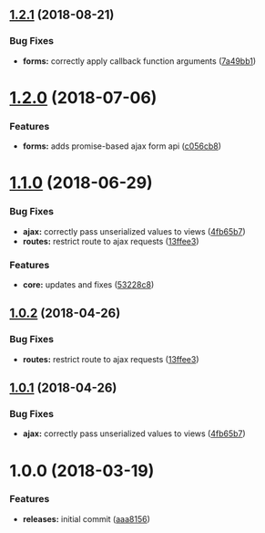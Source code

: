 <a name="1.2.1"></a>
## [1.2.1](https://github.com/hypeJunctionPro/Elgg3-hypeAjax/compare/1.2.0...1.2.1) (2018-08-21)


### Bug Fixes

* **forms:** correctly apply callback function arguments ([7a49bb1](https://github.com/hypeJunctionPro/Elgg3-hypeAjax/commit/7a49bb1))



<a name="1.2.0"></a>
# [1.2.0](https://github.com/hypeJunctionPro/Elgg3-hypeAjax/compare/1.1.0...1.2.0) (2018-07-06)


### Features

* **forms:** adds promise-based ajax form api ([c056cb8](https://github.com/hypeJunctionPro/Elgg3-hypeAjax/commit/c056cb8))



<a name="1.1.0"></a>
# [1.1.0](https://github.com/hypeJunctionPro/Elgg3-hypeAjax/compare/1.0.0...1.1.0) (2018-06-29)


### Bug Fixes

* **ajax:** correctly pass unserialized values to views ([4fb65b7](https://github.com/hypeJunctionPro/Elgg3-hypeAjax/commit/4fb65b7))
* **routes:** restrict route to ajax requests ([13ffee3](https://github.com/hypeJunctionPro/Elgg3-hypeAjax/commit/13ffee3))


### Features

* **core:** updates and fixes ([53228c8](https://github.com/hypeJunctionPro/Elgg3-hypeAjax/commit/53228c8))



<a name="1.0.2"></a>
## [1.0.2](https://github.com/hypeJunctionPro/Elgg3-hypeAjax/compare/1.0.1...1.0.2) (2018-04-26)


### Bug Fixes

* **routes:** restrict route to ajax requests ([13ffee3](https://github.com/hypeJunctionPro/Elgg3-hypeAjax/commit/13ffee3))



<a name="1.0.1"></a>
## [1.0.1](https://github.com/hypeJunctionPro/Elgg3-hypeAjax/compare/1.0.0...1.0.1) (2018-04-26)


### Bug Fixes

* **ajax:** correctly pass unserialized values to views ([4fb65b7](https://github.com/hypeJunctionPro/Elgg3-hypeAjax/commit/4fb65b7))



<a name="1.0.0"></a>
# 1.0.0 (2018-03-19)


### Features

* **releases:** initial commit ([aaa8156](https://github.com/hypeJunctionPro/Elgg3-hypeAjax/commit/aaa8156))



